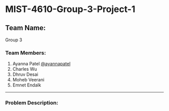 # MIST-4610-Group-3-Project-1

## Team Name:
Group 3

### Team Members:

1. Ayanna Patel [@ayannapatel](https:https://github.com/ayannapatel14)
2. Charles Wu
3. Dhruv Desai
4. Moheb Veerani
5. Emnet Endalk

---

### Problem Description:

